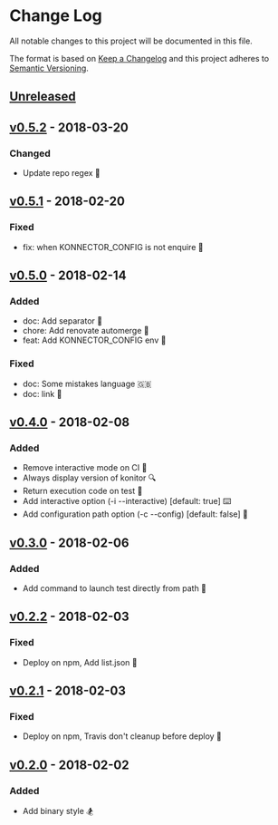 # Change Log

All notable changes to this project will be documented in this file.

The format is based on [Keep a Changelog](http://keepachangelog.com/)
and this project adheres to [Semantic Versioning](http://semver.org/).


## [Unreleased]


## [v0.5.2] - 2018-03-20
### Changed
- Update repo regex 🛒


## [v0.5.1] - 2018-02-20
### Fixed
- fix: when KONNECTOR_CONFIG is not enquire 🐛


## [v0.5.0] - 2018-02-14
### Added
- doc: Add separator 📏
- chore: Add renovate automerge 🤞
- feat: Add KONNECTOR_CONFIG env 🤝
### Fixed
- doc: Some mistakes language 🇬🇧
- doc: link 🔗


## [v0.4.0] - 2018-02-08
### Added
- Remove interactive mode on CI 💉
- Always display version of konitor 🔍
- Return execution code on test 💪
- Add interactive option (-i --interactive) [default: true] ⌨️
- Add configuration path option (-c --config) [default: false] 🎒


## [v0.3.0] - 2018-02-06
### Added
- Add command to launch test directly from path 🐶


## [v0.2.2] - 2018-02-03
### Fixed
- Deploy on npm, Add list.json 🤪


## [v0.2.1] - 2018-02-03
### Fixed
- Deploy on npm, Travis don't cleanup before deploy 🛁


## [v0.2.0] - 2018-02-02
### Added
- Add binary style 🏂


[unreleased]: https://github.com/konnectors/konitor/compare/v0.5.2...HEAD
[v0.5.2]: https://github.com/konnectors/konitor/compare/v0.5.1...v0.5.2
[v0.5.1]: https://github.com/konnectors/konitor/compare/v0.5.0...v0.5.1
[v0.5.0]: https://github.com/konnectors/konitor/compare/v0.4.0...v0.5.0
[v0.4.0]: https://github.com/konnectors/konitor/compare/v0.3.0...v0.4.0
[v0.3.0]: https://github.com/konnectors/konitor/compare/v0.2.2...v0.3.0
[v0.2.2]: https://github.com/konnectors/konitor/compare/v0.2.1...v0.2.2
[v0.2.1]: https://github.com/konnectors/konitor/compare/v0.2.0...v0.2.1
[v0.2.0]: https://github.com/konnectors/konitor/compare/v0.1.1...v0.2.0
